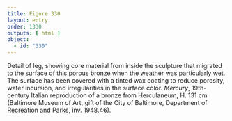 ```yaml
---
title: Figure 330
layout: entry
order: 1330
outputs: [ html ]
object:
  - id: "330"
---
```


Detail of leg, showing core material from inside the sculpture that migrated to the surface of this porous bronze when the weather was particularly wet. The surface has been covered with a tinted wax coating to reduce porosity, water incursion, and irregularities in the surface color. *Mercury*, 19th-century Italian reproduction of a bronze from Herculaneum, H. 131 cm (Baltimore Museum of Art, gift of the City of Baltimore, Department of Recreation and Parks, inv. 1948.46).
